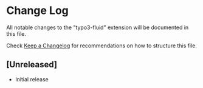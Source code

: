 # Change Log

All notable changes to the "typo3-fluid" extension will be documented in this file.

Check [Keep a Changelog](http://keepachangelog.com/) for recommendations on how to structure this file.

## [Unreleased]

- Initial release